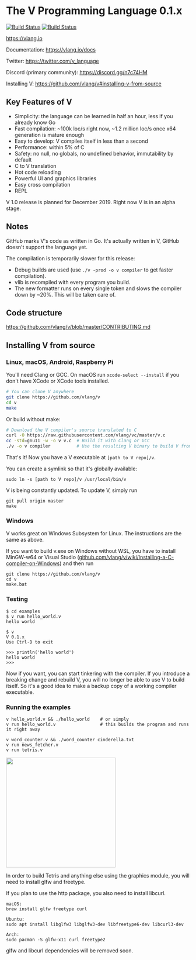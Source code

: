 # The V Programming Language 0.1.x

[![Build Status](https://dev.azure.com/alexander0785/vlang/_apis/build/status/vlang-CI?branchName=master)](https://dev.azure.com/alexander0785/vlang/_build/latest?definitionId=1&branchName=master) [![Build Status](https://travis-ci.org/vlang/v.svg?branch=master)](https://travis-ci.org/vlang/v)

https://vlang.io

Documentation: https://vlang.io/docs

Twitter: https://twitter.com/v_language

Discord (primary community): https://discord.gg/n7c74HM

Installing V: https://github.com/vlang/v#installing-v-from-source


## Key Features of V

- Simplicity: the language can be learned in half an hour, less if you already know Go
- Fast compilation: ~100k loc/s right now, ~1.2 million loc/s once x64 generation is mature enough
- Easy to develop: V compiles itself in less than a second
- Performance: within 5% of C
- Safety: no null, no globals, no undefined behavior, immutability by default
- C to V translation
- Hot code reloading
- Powerful UI and graphics libraries
- Easy cross compilation
- REPL

V 1.0 release is planned for December 2019. Right now V is in an alpha stage. 

## Notes

GitHub marks V's code as written in Go. It's actually written in V, GitHub doesn't support the language yet.

The compilation is temporarily slower for this release:

- Debug builds are used (use `./v -prod -o v compiler` to get faster compilation).
- vlib is recompiled with every program you build.
- The new formatter runs on every single token and slows the compiler down by ~20%. This will be taken care of.


## Code structure

https://github.com/vlang/v/blob/master/CONTRIBUTING.md

## Installing V from source

### Linux, macOS, Android, Raspberry Pi

You'll need Clang or GCC. On macOS run `xcode-select --install` if you don't have XCode or XCode tools installed.

```bash
# You can clone V anywhere
git clone https://github.com/vlang/v
cd v
make
```
Or build without make:
```bash
# Download the V compiler's source translated to C
curl -O https://raw.githubusercontent.com/vlang/vc/master/v.c
cc -std=gnu11 -w -o v v.c  # Build it with Clang or GCC
./v -o v compiler          # Use the resulting V binary to build V from V source
```

That's it! Now you have a V executable at `[path to V repo]/v`.

You can create a symlink so that it's globally available:

```
sudo ln -s [path to V repo]/v /usr/local/bin/v
```

V is being constantly updated. To update V, simply run

```
git pull origin master
make
```


### Windows

V works great on Windows Subsystem for Linux. The instructions are the same as above.

If you want to build v.exe on Windows without WSL, you have to install MinGW-w64 or Visual Studio ([github.com/vlang/v/wiki/Installing-a-C-compiler-on-Windows](https://github.com/vlang/v/wiki/Installing-a-C-compiler-on-Windows)) and then run


```
git clone https://github.com/vlang/v
cd v
make.bat
```




### Testing

```
$ cd examples
$ v run hello_world.v
hello world

$ v
V 0.1.x
Use Ctrl-D to exit

>>> println('hello world')
hello world
>>>
```

Now if you want, you can start tinkering with the compiler. If you introduce a breaking change and rebuild V, you will no longer be able to use V to build itself. So it's a good idea to make a backup copy of a working compiler executable.


### Running the examples

```
v hello_world.v && ./hello_world    # or simply
v run hello_world.v                 # this builds the program and runs it right away

v word_counter.v && ./word_counter cinderella.txt
v run news_fetcher.v
v run tetris.v
```

<img src='https://raw.githubusercontent.com/vlang/v/master/examples/tetris/screenshot.png' width=300>


In order to build Tetris and anything else using the graphics module, you will need to install glfw and freetype.

If you plan to use the http package, you also need to install libcurl.

```
macOS:
brew install glfw freetype curl

Ubuntu:
sudo apt install libglfw3 libglfw3-dev libfreetype6-dev libcurl3-dev

Arch:
sudo pacman -S glfw-x11 curl freetype2
```

glfw and libcurl dependencies will be removed soon.
